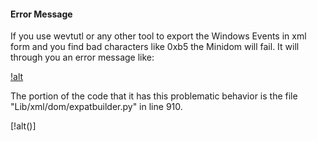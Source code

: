 #### Error Message

If you use wevtutl or any other tool to export the Windows Events in xml form and you find bad characters like 0xb5 the Minidom will fail. It will through you an error message like:

[!alt]()

The portion of the code that it has this problematic behavior is the file "Lib/xml/dom/expatbuilder.py" in line 910.

[!alt()]


